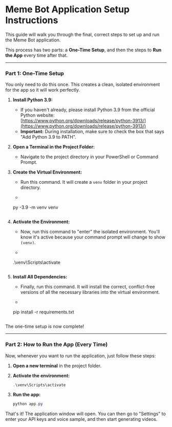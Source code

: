 # Meme Bot Application Setup Instructions

This guide will walk you through the final, correct steps to set up and run the Meme Bot application.

This process has two parts: a **One-Time Setup**, and then the steps to **Run the App** every time after that.

---

### **Part 1: One-Time Setup**

You only need to do this once. This creates a clean, isolated environment for the app so it will work perfectly.

1.  **Install Python 3.9:**
    *   If you haven't already, please install Python 3.9 from the official Python website: [https://www.python.org/downloads/release/python-3913/](https://www.python.org/downloads/release/python-3913/)
    *   **Important:** During installation, make sure to check the box that says "Add Python 3.9 to PATH".

2.  **Open a Terminal in the Project Folder:**
    *   Navigate to the project directory in your PowerShell or Command Prompt.

3.  **Create the Virtual Environment:**
    *   Run this command. It will create a `venv` folder in your project directory.
    *   ```powershell
      py -3.9 -m venv venv
      ```

4.  **Activate the Environment:**
    *   Now, run this command to "enter" the isolated environment. You'll know it's active because your command prompt will change to show `(venv)`.
    *   ```powershell
      .\venv\Scripts\activate
      ```

5.  **Install All Dependencies:**
    *   Finally, run this command. It will install the correct, conflict-free versions of all the necessary libraries into the virtual environment.
    *   ```powershell
      pip install -r requirements.txt
      ```

The one-time setup is now complete!

---

### **Part 2: How to Run the App (Every Time)**

Now, whenever you want to run the application, just follow these steps:

1.  **Open a new terminal** in the project folder.

2.  **Activate the environment:**
    ```powershell
    .\venv\Scripts\activate
    ```

3.  **Run the app:**
    ```powershell
    python app.py
    ```

That's it! The application window will open. You can then go to "Settings" to enter your API keys and voice sample, and then start generating videos.
